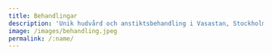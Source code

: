 ```yaml
---
title: Behandlingar
description: 'Unik hudvård och anstiktsbehandling i Vasastan, Stockholm.'
image: /images/behandling.jpeg
permalink: /:name/
---
```


